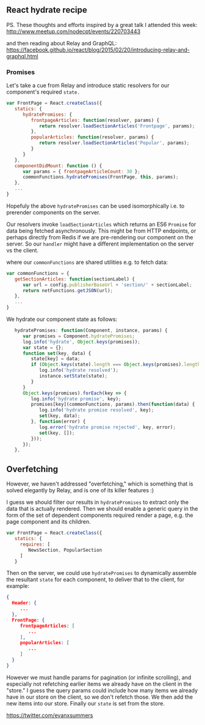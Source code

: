 
## React hydrate recipe

PS. These thoughts and efforts inspired by a great talk I attended this week:<br>http://www.meetup.com/nodecpt/events/220703443

and then reading about Relay and GraphQL:<br>https://facebook.github.io/react/blog/2015/02/20/introducing-relay-and-graphql.html


### Promises

Let's take a cue from Relay and introduce static resolvers for our component's required `state.` 

```javascript
var FrontPage = React.createClass({
   statics: {
      hydratePromises: {
         frontpageArticles: function(resolver, params) {
            return resolver.loadSectionArticles('Frontpage', params);
         },
         popularArticles: function(resolver, params) {
            return resolver.loadSectionArticles('Popular', params);
         }
      }
   },
   componentDidMount: function () {
      var params = { frontpageArticleCount: 30 };
      commonFunctions.hydratePromises(FrontPage, this, params);
   },
   ...
}
```
Hopefuly the above `hydratePromises` can be used isomorphically i.e. to prerender components on the server.

Our resolvers invoke `loadSectionArticles` which returns an ES6 `Promise` for data being fetched asynchronously. This might be from HTTP endpoints, or perhaps directly from Redis if we are pre-rendering our component on the server. So our `handler` might have a different implementation on the server vs the client.

where our `commonFunctions` are shared utilities e.g. to fetch data:
```javascript
var commonFunctions = {
   getSectionArticles: function(sectionLabel) {
      var url = config.publisherBaseUrl + 'section/' + sectionLabel;
      return netFunctions.getJSON(url);
   },
   ...
}
```

We hydrate our component state as follows:
```javascript
   hydratePromises: function(Component, instance, params) {
      var promises = Component.hydratePromises;
      log.info('hydrate', Object.keys(promises));
      var state = {};
      function set(key, data) {
         state[key] = data;
         if (Object.keys(state).length === Object.keys(promises).length) {
            log.info('hydrate resolved');
            instance.setState(state);
         }
      }
      Object.keys(promises).forEach(key => {
         log.info('hydrate promise', key);
         promises[key](commonFunctions, params).then(function(data) {
            log.info('hydrate promise resolved', key);
            set(key, data);
         }, function(error) {
            log.error('hydrate promise rejected', key, error);
            set(key, []);
         }));
      });
   },
```

## Overfetching 

However, we haven't addressed "overfetching," which is something that is solved elegantly by Relay, and is one of its killer features :)

I guess we should filter our results in `hydratePromises` to extract only the data that is actually rendered. Then we should enable a generic query in the form of the set of dependent components required render a page, e.g. the page component and its children.

```javascript
var FrontPage = React.createClass({
   statics: {
     requires: [
        NewsSection, PopularSection
     ]
   }
```

Then on the server, we could use `hydratePromises` to dynamically assemble the resultant `state` for each component, to deliver that to the client, for example:

```json
{ 
  Header: {
     ...
  },
  FrontPage: {
     frontpageArticles: [
        ...
     ],
     popularArticles: [
        ...
     ]
  }
}
```

However we must handle params for pagination (or infinite scrolling), and especially not refetching earlier items we already have on the client in the "store." I guess the query params could include how many items we already have in our store on the client, so we don't refetch those. We then add the new items into our store. Finally our `state` is set from the store.

https://twitter.com/evanxsummers
